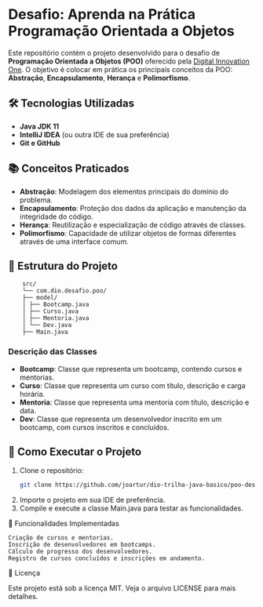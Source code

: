 # Desafio: Aprenda na Prática Programação Orientada a Objetos

Este repositório contém o projeto desenvolvido para o desafio de **Programação Orientada a Objetos (POO)** oferecido pela [Digital Innovation One](https://www.dio.me/). O objetivo é colocar em prática os principais conceitos da POO: **Abstração**, **Encapsulamento**, **Herança** e **Polimorfismo**.

## 🛠️ Tecnologias Utilizadas

- **Java JDK 11**
- **IntelliJ IDEA** (ou outra IDE de sua preferência)
- **Git e GitHub**

## 📚 Conceitos Praticados

- **Abstração**: Modelagem dos elementos principais do domínio do problema.
- **Encapsulamento**: Proteção dos dados da aplicação e manutenção da integridade do código.
- **Herança**: Reutilização e especialização de código através de classes.
- **Polimorfismo**: Capacidade de utilizar objetos de formas diferentes através de uma interface comum.

## 🚀 Estrutura do Projeto

        src/ 
        └── com.dio.desafio.poo/
        ├── model/
        │ ├── Bootcamp.java 
        │ ├── Curso.java
        │ ├── Mentoria.java
        │ └── Dev.java
        ├── Main.java

### Descrição das Classes

- **Bootcamp**: Classe que representa um bootcamp, contendo cursos e mentorias.
- **Curso**: Classe que representa um curso com título, descrição e carga horária.
- **Mentoria**: Classe que representa uma mentoria com título, descrição e data.
- **Dev**: Classe que representa um desenvolvedor inscrito em um bootcamp, com cursos inscritos e concluídos.

## 🔧 Como Executar o Projeto

1. Clone o repositório:
   ```bash
   git clone https://github.com/joartur/dio-trilha-java-basico/poo-desafio.git
   
2. Importe o projeto em sua IDE de preferência.
3. Compile e execute a classe Main.java para testar as funcionalidades.

📝 Funcionalidades Implementadas

    Criação de cursos e mentorias.
    Inscrição de desenvolvedores em bootcamps.
    Cálculo de progresso dos desenvolvedores.
    Registro de cursos concluídos e inscrições em andamento.

📄 Licença

Este projeto está sob a licença MIT. Veja o arquivo LICENSE para mais detalhes.
